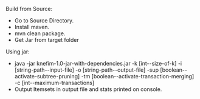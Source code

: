 Build from Source:
- Go to Source Directory.
- Install maven.
- mvn clean package.
- Get Jar from target folder

Using jar:
- java -jar knefim-1.0-jar-with-dependencies.jar -k [int--size-of-k] -i [string-path--input-file] -o [string-path--output-file] -sup [boolean--activate-subtree-pruning] -tm [boolean--activate-transaction-merging] -c [int--maximum-transactions]
- Output Itemsets in output file and stats printed on console.
